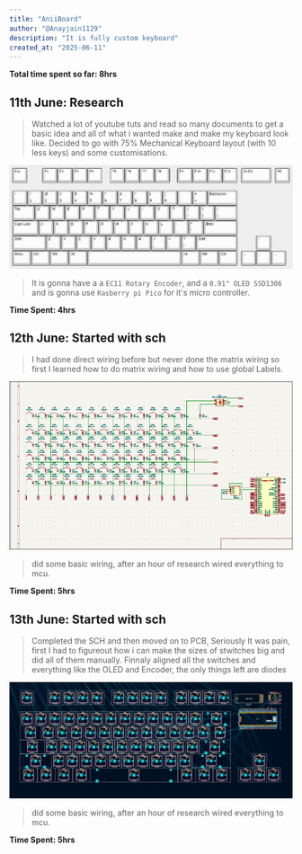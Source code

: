 ```yaml
---
title: "AniiBoard"
author: "@Anayjain1129"
description: "It is fully custom keyboard"
created_at: "2025-06-11"
---
```


**Total time spent so far: 8hrs**

## 11th June: Research
> Watched a lot of youtube tuts and read so many documents to get a basic idea and all of what i wanted make and make my keyboard look like.
> Decided to go with 75% Mechanical Keyboard layout (with 10 less keys) and some customisations.

![](/images/keyboard-layout.png)

> It is gonna have a a `EC11 Rotary Encoder`, and a `0.91" OLED SSD1306` and is gonna use `Rasberry pi Pico` for it's micro controller.

**Time Spent: 4hrs**

## 12th June: Started with sch
>I had done direct wiring before but never done the matrix wiring so first I learned how to do matrix wiring and how to use global Labels.

![](/images/sch.png)

>did some basic wiring, after an hour of research wired everything to mcu.

**Time Spent: 5hrs**

## 13th June: Started with sch
>Completed the SCH and then moved on to PCB, Seriously It was pain, first I had to figureout how i can make the sizes of stwitches big and did all of them manually.
>Finnaly aligned all the switches and everything like the OLED and Encoder, the only things left are diodes

![](/images/pcb13.06.png)

>did some basic wiring, after an hour of research wired everything to mcu.

**Time Spent: 5hrs**
